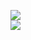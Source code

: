 [![](https://img.shields.io/badge/Made%20With-Github%20Spray-lightgrey.svg?style=for-the-badge&logo=github)](https://github.com/Annihil/github-spray#18560)  
[![](https://i.imgur.com/2DrTn0Z.gif)](https://github.com/Annihil/github-spray)